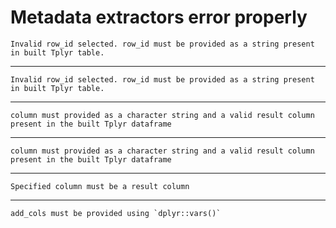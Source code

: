 # Metadata extractors error properly

    Invalid row_id selected. row_id must be provided as a string present in built Tplyr table.

---

    Invalid row_id selected. row_id must be provided as a string present in built Tplyr table.

---

    column must provided as a character string and a valid result column present in the built Tplyr dataframe

---

    column must provided as a character string and a valid result column present in the built Tplyr dataframe

---

    Specified column must be a result column

---

    add_cols must be provided using `dplyr::vars()`

